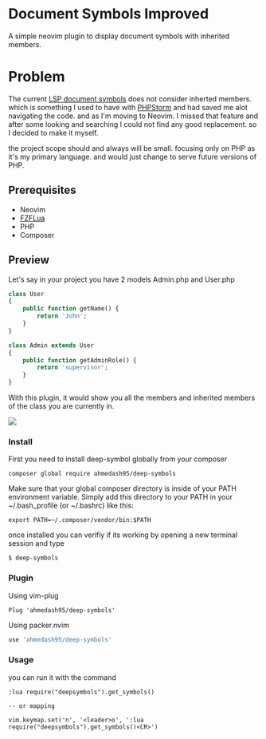 # Document Symbols Improved

A simple neovim plugin to display document symbols with inherited members.

# Problem
The current [LSP document symbols](https://microsoft.github.io/language-server-protocol/specifications/lsp/3.17/specification/#textDocument_documentSymbol) does not consider inherted members. which is something I used to have with [PHPStorm](https://www.jetbrains.com/phpstorm/promo/?source=ahmedash95.github.io) and had saved me alot navigating the code. and as I'm moving to Neovim. I missed that feature and after some looking and searching I could not find any good replacement. so I decided to make it myself. 

the project scope should and always will be small. focusing only on PHP as it's my primary language. and would just change to serve future versions of PHP. 


## Prerequisites
- Neovim
- [FZFLua](https://github.com/ibhagwan/fzf-lua)
- PHP
- Composer

## Preview
Let's say in your project you have 2 models Admin.php and User.php
```php
class User
{
    public function getName() {
        return 'John';
    }
}

class Admin extends User
{
    public function getAdminRole() {
        return 'supervisor';
    }
}
```
With this plugin, it would show you all the members and inherited members of the class you are currently in.

<img src="demo.gif">

### Install

First you need to install deep-symbol globally from your composer

```
composer global require ahmedash95/deep-symbols
```

Make sure that your global composer directory is inside of your PATH environment variable. Simply add this directory to your PATH in your ~/.bash_profile (or ~/.bashrc) like this:
```
export PATH=~/.composer/vendor/bin:$PATH
```

once installed you can verifiy if its working by opening a new terminal session and type 
```
$ deep-symbols
```

### Plugin

Using vim-plug
```vim
Plug 'ahmedash95/deep-symbols'
```

Using packer.nvim
```lua
use 'ahmedash95/deep-symbols'
```

### Usage

you can run it with the command
```
:lua require("deepsymbols").get_symbols()

-- or mapping

vim.keymap.set('n', '<leader>o', ':lua require("deepsymbols").get_symbols()<CR>')
```


